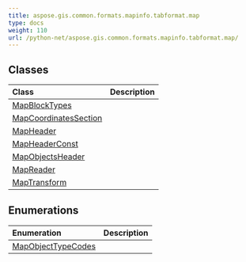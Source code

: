 ```yaml
---
title: aspose.gis.common.formats.mapinfo.tabformat.map
type: docs
weight: 110
url: /python-net/aspose.gis.common.formats.mapinfo.tabformat.map/
---
```





## **Classes**
| **Class** | **Description** |
| :- | :- |
| [MapBlockTypes](/psd/python-net/aspose.gis.common.formats.mapinfo.tabformat.map/mapblocktypes/) |  |
| [MapCoordinatesSection](/psd/python-net/aspose.gis.common.formats.mapinfo.tabformat.map/mapcoordinatessection/) |  |
| [MapHeader](/psd/python-net/aspose.gis.common.formats.mapinfo.tabformat.map/mapheader/) |  |
| [MapHeaderConst](/psd/python-net/aspose.gis.common.formats.mapinfo.tabformat.map/mapheaderconst/) |  |
| [MapObjectsHeader](/psd/python-net/aspose.gis.common.formats.mapinfo.tabformat.map/mapobjectsheader/) |  |
| [MapReader](/psd/python-net/aspose.gis.common.formats.mapinfo.tabformat.map/mapreader/) |  |
| [MapTransform](/psd/python-net/aspose.gis.common.formats.mapinfo.tabformat.map/maptransform/) |  |
## **Enumerations**
| **Enumeration** | **Description** |
| :- | :- |
| [MapObjectTypeCodes](/psd/python-net/aspose.gis.common.formats.mapinfo.tabformat.map/mapobjecttypecodes/) |  |
